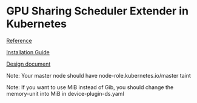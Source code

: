 # GPU Sharing Scheduler Extender in Kubernetes
[Reference](https://github.com/AliyunContainerService/gpushare-scheduler-extender)

[Installation Guide](https://github.com/AliyunContainerService/gpushare-scheduler-extender/blob/master/docs/install.md)

[Design document](https://github.com/AliyunContainerService/gpushare-scheduler-extender/blob/master/docs/designs/designs.md)

Note: Your master node should have node-role.kubernetes.io/master taint

Note: If you want to use MiB instead of Gib, you should change the memory-unit into MiB in device-plugin-ds.yaml